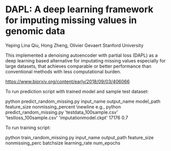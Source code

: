 # DAPL: A deep learning framework for imputing missing values in genomic data

Yeping Lina Qiu, Hong Zheng, Olivier Gevaert
Stanford University

This implemented a denoising autoencoder with partial loss (DAPL) as a deep learning based alternative for imputating missing values especially for large datasets, that achieves comparable or better performance than conventional methods with less computational burden.

https://www.biorxiv.org/content/early/2018/09/03/406066

To run prediction script with trained model and sample test dataset:

python predict_random_missing.py input_name output_name model_path feature_size nonmissing_percent \newline
e.g., python predict_random_missing.py 'testdata_100sample.csv' 'testloss_100sample.csv' 'imputationmodel.ckpt' 17176 0.7

To run training script:

python train_random_missing.py input_name output_path feature_size nonmissing_perc batchsize learning_rate num_epochs